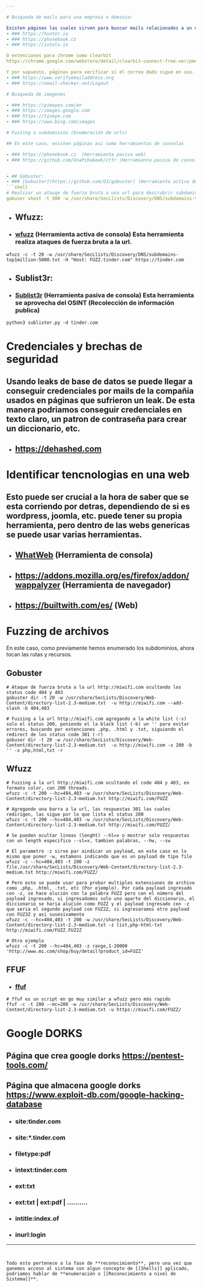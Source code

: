 ```yaml
--- 

# Busqueda de mails para una empresa o dominio:  

Existen páginas las cuales sirven para buscar mails relacionados a un dominio o a una compañia, algunas de ellas son:
- ### https://hunter.io  
- ### https://phonebook.cz 
- ### https://intelx.io

O extenciones para chrome como clearbit 
https://chrome.google.com/webstore/detail/clearbit-connect-free-ver/pmnhcgfcafcnkbengdcanjablaabjplo

Y por supuesto, páginas para verificar si el correo dado sigue en uso.
- ### https://www.verifyemailaddress.org
- ### https://email-checker.net/Logout

# Busqueda de imagenes

- ### https://pimeyes.com/en 
- ### https://images.google.com 
- ### https://tineye.com 
- ### https://www.bing.com/images 

# Fuzzing a subdominios (Enumeración de urls)

## En este caso, existen páginas asi como herramientas de consolas 

- ### https://phonebook.cz  (Herramienta pasiva web)
- ### https://github.com/UnaPibaGeek/ctfr (Herramienta pasiva de consola) Esta herramienta se aprovecha de la transparencia del certificado ssl.


- ## Gobuster:
- ### [Gobuster](https://github.com/OJ/gobuster) (Herramienta activa de consola) Esta herramienta realiza ataques de fuerza bruta a la url.
```shell
# Realizar un atauqe de fuerza bruta a una url para descrubrir subdominios 
gobuser vhost -t 500 -w /usr/share/SecLlists/Discovery/DNS/subdomains-top1million-5000.txt -u https://tinder.com --append-domain
```


- ## Wfuzz: 
- ### [wfuzz]( https://github.com/xmendez/wfuzz) (Herramienta activa de consola) Esta herramienta realiza ataques de fuerza bruta a la url. 
```shell
wfuzz -c -t 20 -w /usr/share/SecLlists/Discovery/DNS/subdomains-top1million-5000.txt -H "Host: FUZZ.tinder.com" https://tinder.com 
```


- ## Sublist3r: 
- ### [Sublist3r](https://github.com/aboul3la/Sublist3r) (Herramienta pasiva de consola) Esta herramienta se aprovecha del OSINT (Recolección de información publica)
```shell
python3 sublister.py -d tinder.com
```

# Credenciales y brechas de seguridad

## Usando leaks de base de datos se puede llegar a conseguir credenciales por mails de la compañia usados en páginas que sufrieron un leak. De esta manera podriamos conseguir credenciales en texto claro, un patron de contraseña para crear un diccionario, etc. 

- ## https://dehashed.com

# Identificar tencnologias en una web

## Esto puede ser crucial a la hora de saber que se esta corriendo por detras, dependiendo de si es wordpress, joomla, etc. puede tener su propia herramienta, pero dentro de las webs genericas se puede usar varias herramientas. 

- ## [WhatWeb](https://github.com/urbanadventurer/WhatWeb) (Herramienta de consola)
- ## https://addons.mozilla.org/es/firefox/addon/wappalyzer (Herramienta de navegador)
- ## https://builtwith.com/es/ (Web)


# Fuzzing de archivos 

En este caso, como previamente hemos enumerado los subdominios, ahora tocan las rutas y recursos.

## Gobuster

```shell
# Ataque de fuerza bruta a la url http://miwifi.com ocultando los status code 404 y 403 
gobuster dir -t 20 -w /usr/share/SecLists/Discovery/Web-Content/directory-list-2.3-medium.txt  -u http://miwifi.com --add-slash -b 404,403 

# Fuzzing a la url http://miwifi.com agregando a la white list (-s) solo el status 200, poniendo el la black list (-b) un '' para evitar errores, buscando por extenciones .php, .html y .txt, siguiendo el redirect de los status code 301 (-r)
gobuser dir -t 20 -w /usr/share/SecLists/Discovery/Web-Content/directory-list-2.3-medium.txt  -u http://miwifi.com -s 200 -b '' -x php,html,txt -r
```
## Wfuzz

```shell 
# Fuzzing a la url http://miwifi.com ocultando el code 404 y 403, en formato color, con 200 threads. 
wfuzz -c -t 200 --hc=404,403 -w /usr/share/SecLists/Discovery/Web-Content/directory-list-2.3-medium.txt http://miwifi.com/FUZZ

# Agregando una barra a la url, las respuestas 301 las cuales redirigen, las sigue por lo que lista el status 200
wfuzz -c -t 200 --hc=404,403 -w /usr/share/SecLists/Discovery/Web-Content/directory-list-2.3-medium.txt http://miwifi.com/FUZZ/

# Se pueden ocultar lineas (lenght) --hl=x o mostrar solo respuestas con un length especifico --sl=x, tambien palabras, --hw, --sw 

# El parametro -z sirve par aindicar un payload, en este caso es lo mismo que poner -w, estamons indicando que es un payload de tipo file
wfuzz -c --hc=404,403 -t 200 -z file,/usr/share/SecLists/Discovery/Web-Content/directory-list-2.3-medium.txt http://miwifi.com/FUZZ/

# Pero esto se puede usar para probar multiples extensiones de archivo como .php, .html, .txt, etc (Por ejemplo). Por cada payload ingresado con -z, se hace alución con la palabra FUZZ pero con el número del payload ingresado, si ingresadomos solo uno aparte del diccionario, el diccionario se haria alución como FUZZ y el payload ingresado con -z que seria el segundo payload con FUZ2Z, si ingresaramos otro payload con FUZ3Z y asi susesivamente
wfuzz -c --hc=404,403 -t 200 -w /usr/share/SecLists/Discovery/Web-Content/directory-list-2.3-medium.txt -z list,php-html-txt http://miwifi.com/FUZZ.FUZ2Z

# Otro ejemplo 
wfuzz -c -t 200 --hc=404,403 -z range,1-20000 'http://www.mi.com/shop/buy/detail?product_id=FUZZ'

```

## FFUF
- ### [ffuf](https://github.com/ffuf/ffuf)

```Shell
# ffuf es un script en go muy similar a wfuzz pero más rapido
ffuf -c -t 200 --mc=200 -w /usr/share/SecLists/Discovery/Web-Content/directory-list-2.3-medium.txt -u https://miwifi.com/FUZZ/
```


# Google DORKS

## Página que crea google dorks https://pentest-tools.com/
## Página que almacena google dorks https://www.exploit-db.com/google-hacking-database

- ### site:tinder.com 
- ### site:*.tinder.com
- ### filetype:pdf
- ### intext:tinder.com
- ### ext:txt 
- ### ext:txt | ext:pdf | .......... 
- ### intitle:index.of 
- ### inurl:login 

---
```


Todo esto pertenece a la fase de **reconocimiento**, pero una vez que ganemos acceso al sistema con algun concepto de [[Shells]] aplicado, podriamos hablar de **enumeración o [[Reconocimiento a nivel de Sistema]]**.
